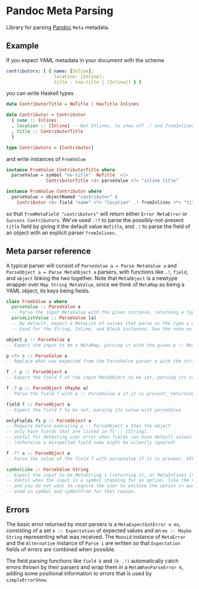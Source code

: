 # Pandoc Meta Parsing

Library for parsing [Pandoc](https://github.com/jgm/pandoc) `Meta` metadata.

## Example

If you expect YAML metadata in your document with the scheme

```yaml
contributors: [ { name: [Inline];
                  location: [Inline];
                  title : (no-title | [Inline]) } ]
```

you can write Haskell types

```haskell
data ContributorTitle = NoTitle | HasTitle Inlines

data Contributor = Contributor
  { name :: Inlines
  , location :: [Inline] -- Not Inlines, to show off .! and fromInlines
  , title :: ContributorTitle
  }

type Contributors = [Contributor]
```

and write instances of `FromValue`

```haskell
instance FromValue ContributorTitle where
  parseValue = symbol "no-title"  NoTitle  <|>
               ContributorTitle <$> parseValue <?> "inline title"

instance FromValue Contributor where
  parseValue = objectNamed "contributor" $
    Contributor <$> field "name" <*> "location" .! fromInlines <*> "title" .?! NoTitle
```

so that `fromMetaField "contributors"` will return either `Error MetaError` or
`Success Contributors`. We've used `.!?` to parse the possibly-not-present
`title` field by giving it the default value `NoTitle`, and `.!` to parse the
field of an object with an explicit parser `fromInlines`.

## Meta parser reference

A typical parser will consist of `ParseValue a = Parse MetaValue a` and
`ParseObject a = Parse MetaObject a` parsers, with functions like `.!`, `field`,
and `object` linking the two together. Note that `MetaObject` is a newtype
wrapper over `Map String MetaValue`, since we think of `MetaMap` as being a YAML
object, its keys being fields.

```haskell
class FromValue a where
  parseValue :: ParseValue a
  -- Parse the input MetaValue with the given instance, returning a type a.
  parseListValue :: ParseValue [a]
  -- By default, expect a MetaList of values that parse as the type a with the parseValue instance.
  -- Used for the String, Inline, and Block instances. See the note on list instances below.

object p :: ParseValue a
-- Expect the input to be a MetaMap, parsing it with the given p :: MetaObject parser.

p <?> s :: ParseValue a
-- Replace what was expected from the ParseValue parser p with the string s.

f .! p :: ParseObject a
-- Expect the field f of the input MetaObject to be set, parsing its value with the p :: ParseValue a parser

f .? p :: ParseObject (Maybe a)
-- Parse the field f with p :: ParseValue a if it is present, returning Just the result. Otherwise return Nothing.

field f :: ParseObject a
-- Expect the field f to be set, parsing its value with parseValue

onlyFields fs p :: ParseObject a
-- Require before executing p :: ParseObject a that the object
-- only have fields that are listed in fs :: [String].
-- Useful for detecting user error when fields can have default values
-- (otherwise a misspelled field name might be silently ignored)

f .?! a :: ParseObject a
-- Parse the value of the field f with parseValue if it is present. Otherwise return a.

symbolLike :: ParseValue String
-- Expect the input to be MetaString s (returning s), or MetaInlines [Str s] (returning s).
-- Useful when the input is a symbol standing for an option, like the no-title above,
-- and you do not want to require the user to enclose the option in quotation marks.
-- Used in symbol and symbolFrom for that reason.
```

## Errors

The basic error returned by most parsers is a `MetaExpectGotError e ms`,
consisting of a set `e :: Expectation` of expected values and an `ms :: Maybe
String` representing what was received. The `Monoid` instance of `MetaError` and
the `Alternative` instance of `Parse i` are written so that `Expectation` fields
of errors are combined when possible.

The field parsing functions like `field k` and `(k .!)` automatically catch errors
thrown by their parsers and wrap them in a `MetaWhenParseError k`, adding some
positional information to errors that is used by `simpleErrorShow`.
